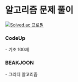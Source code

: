 # 알고리즘 문제 풀이
[![Solved.ac
프로필](http://mazassumnida.wtf/api/v2/generate_badge?boj={handle})](https://solved.ac/{handle})

<h3><b>CodeUp</b></h3>
- 기초 100제

<h3>BEAKJOON</b></h3>
- 그리디 알고리즘</br>
